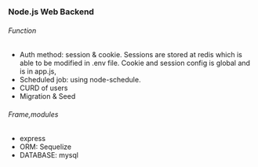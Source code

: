 ### Node.js Web Backend

###### Function

- Auth method: session & cookie. Sessions are stored at redis which is able to be modified in .env file. Cookie and session config is global and is in app.js,
- Scheduled job: using node-schedule.
- CURD of users
- Migration & Seed

###### Frame,modules
- express
- ORM: Sequelize
- DATABASE: mysql